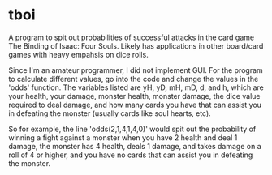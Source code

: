 # tboi
A program to spit out probabilities of successful attacks in the card game The Binding of Isaac: Four Souls. Likely has applications in other board/card games with heavy empahsis on dice rolls.

Since I'm an amateur programmer, I did not implement GUI. For the program to calculate different values, go into the code and change the values in the 'odds' function.
The variables listed are yH, yD, mH, mD, d, and h, which are your health, your damage, monster health, monster damage, the dice value required to deal damage, and how
many cards you have that can assist you in defeating the monster (usually cards like soul hearts, etc).

So for example, the line 'odds(2,1,4,1,4,0)' would spit out the probability of winning a fight against a monster when you have 2 health and deal 1 damage, the monster
has 4 health, deals 1 damage, and takes damage on a roll of 4 or higher, and you have no cards that can assist you in defeating the monster.
